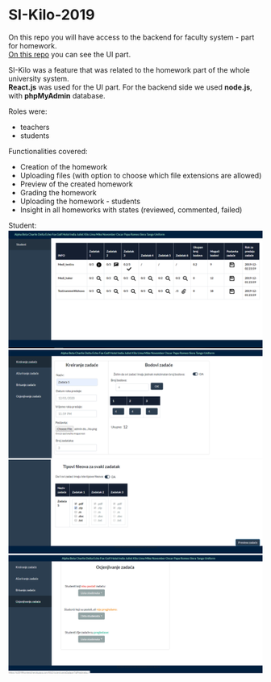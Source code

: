 # SI-Kilo-2019
On this repo you will have access to the backend for faculty system - part for homework.<br>
[On this repo](https://github.com/Dacili/SI-FRONTEND) you can see the UI part.

SI-Kilo was a feature that was related to the homework part of the whole university system.<br>
**React.js** was used for the UI part. For the backend side we used **node.js**, with **phpMyAdmin** database.

Roles were:
- teachers
- students

Functionalities covered: <br>
  - Creation of the homework
  - Uploading files (with option to choose which file extensions are allowed)
  - Preview of the created homework
  - Grading the homework 
  - Uploading the homework - students
  - Insight in all homeworks with states (reviewed, commented, failed)
  
Student: 
 ![alt text](https://github.com/Dacili/SI-Kilo-2019/blob/master/slike%20pojedinih%20funkcionalnosti%20app/1%20student.PNG)
 ![alt text](https://github.com/Dacili/SI-Kilo-2019/blob/master/slike%20pojedinih%20funkcionalnosti%20app/1a%20akreiranje%20zadace%201.png)
 ![alt text](https://github.com/Dacili/SI-Kilo-2019/blob/master/slike%20pojedinih%20funkcionalnosti%20app/2%20kreiranje%20zadace%202.png)
 ![alt text](https://github.com/Dacili/SI-Kilo-2019/blob/master/slike%20pojedinih%20funkcionalnosti%20app/4%20ocjenjivanje%20zadace.png)

